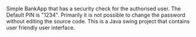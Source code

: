 Simple BankApp that has a security check for the authorised user. The Default PIN is "1234". Primarily it is not possible to change the password without editing the source code. This is a Java swing project that contains user friendly user interface.
